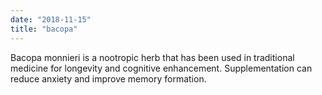 ```yaml
---
date: "2018-11-15"
title: "bacopa"
---
```


Bacopa monnieri is a nootropic herb that has been used in traditional medicine for longevity and cognitive enhancement. Supplementation can reduce anxiety and improve memory formation.
